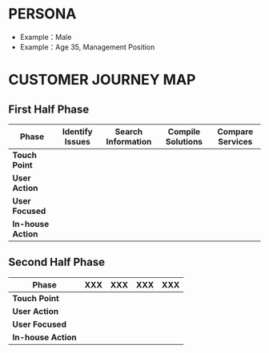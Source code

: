 # PERSONA
- Example：Male
- Example：Age 35, Management Position


# CUSTOMER JOURNEY MAP
## First Half Phase
| Phase               | Identify Issues | Search Information | Compile Solutions | Compare Services |
| ------------------- | --------------- | ------------------ | ----------------- | ---------------- |
| **Touch Point**     |                 |                    |                   |                  |
| **User Action**     |                 |                    |                   |                  |
| **User Focused**    |                 |                    |                   |                  |
| **In-house Action** |                 |                    |                   |                  |

## Second Half Phase
| Phase               | XXX | XXX | XXX | XXX |
| ------------------- | --- | --- | --- | --- |
| **Touch Point**     |     |     |     |     |
| **User Action**     |     |     |     |     |
| **User Focused**    |     |     |     |     |
| **In-house Action** |     |     |     |     |
